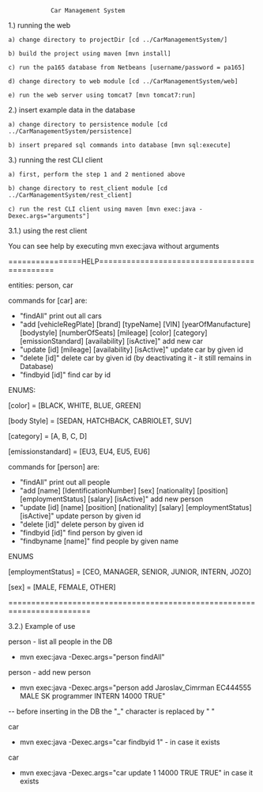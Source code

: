 				Car Management System

1.) running the web

	a) change directory to projectDir [cd ../CarManagementSystem/]

	b) build the project using maven [mvn install]

	c) run the pa165 database from Netbeans [username/password = pa165]

	d) change directory to web module [cd ../CarManagementSystem/web]

	e) run the web server using tomcat7 [mvn tomcat7:run]



2.) insert example data in the database

	a) change directory to persistence module [cd ../CarManagementSystem/persistence]

	b) insert prepared sql commands into database [mvn sql:execute]



3.) running the rest CLI client

	a) first, perform the step 1 and 2 mentioned above

	b) change directory to rest_client module [cd ../CarManagementSystem/rest_client]

	c) run the rest CLI client using maven [mvn exec:java -Dexec.args="arguments"]


3.1.) using the rest client
	
You can see help by executing mvn exec:java without arguments

================HELP============================================

entities: person, car

commands for [car] are: 

- "findAll"  print out all cars
- "add [vehicleRegPlate] [brand] [typeName] [VIN] [yearOfManufacture] [bodystyle] [numberOfSeats] [mileage] [color] [category] [emissionStandard] [availability] [isActive]" add new car
- "update [id] [mileage] [availability] [isActive]"  update car by given id
- "delete [id]"    delete car by given id (by deactivating it - it still remains in Database)
- "findbyid [id]" find car by id

ENUMS:

[color] = [BLACK, WHITE, BLUE, GREEN]

[body Style] = [SEDAN, HATCHBACK, CABRIOLET, SUV]

[category] = [A, B, C, D]

[emissionstandard] = [EU3, EU4, EU5, EU6]



commands for [person] are:
 
- "findAll" print out all people
- "add [name] [IdentificationNumber] [sex] [nationality] [position]  [employmentStatus] [salary] [isActive]" add new person
- "update [id] [name] [position] [nationality] [salary] [employmentStatus] [isActive]" update person by given id
- "delete [id]" delete person by given id
- "findbyid [id]" find person by given id
- "findbyname [name]" find people by given name

ENUMS

[employmentStatus] = [CEO, MANAGER, SENIOR, JUNIOR, INTERN, JOZO]

[sex] = [MALE, FEMALE, OTHER]

========================================================================

3.2.) Example of use

person - list all people in the DB
- mvn exec:java -Dexec.args="person findAll"

person - add new person
- mvn exec:java -Dexec.args="person add Jaroslav_Cimrman EC444555 MALE SK programmer INTERN 14000 TRUE"

-- before inserting in the DB the "_" character is replaced by " "

car
- mvn exec:java -Dexec.args="car findbyid 1" - in case it exists

car
- mvn exec:java -Dexec.args="car update 1 14000 TRUE TRUE" in case it exists
